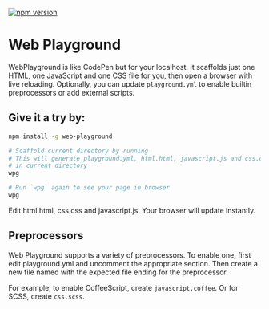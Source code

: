[![npm version](https://badge.fury.io/js/web-playground.svg)](http://badge.fury.io/js/web-playground)

# Web Playground

WebPlayground is like CodePen but for your localhost. It scaffolds just one HTML, one JavaScript and one CSS file for you, then open a browser with live reloading. Optionally, you can update `playground.yml` to enable builtin preprocessors or add external scripts.

## Give it a try by:

```sh
npm install -g web-playground

# Scaffold current directory by running
# This will generate playground.yml, html.html, javascript.js and css.css
# in current directory
wpg

# Run `wpg` again to see your page in browser
wpg
```

Edit html.html, css.css and javascript.js. Your browser will update instantly.

## Preprocessors

Web Playground supports a variety of preprocessors. To enable one, first
edit playground.yml and uncomment the appropriate section. Then create a new
file named with the expected file ending for the preprocessor.

For example, to enable CoffeeScript, create `javascript.coffee`.
Or for SCSS, create `css.scss`.

